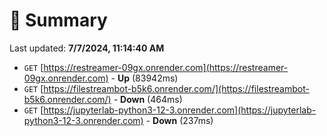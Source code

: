 # 📖 Summary
Last updated: **7/7/2024, 11:14:40 AM**

- `GET` [https://restreamer-09gx.onrender.com](https://restreamer-09gx.onrender.com) - **Up** (83942ms)
- `GET` [https://filestreambot-b5k6.onrender.com/](https://filestreambot-b5k6.onrender.com/) - **Down** (464ms)
- `GET` [https://jupyterlab-python3-12-3.onrender.com](https://jupyterlab-python3-12-3.onrender.com) - **Down** (237ms)
